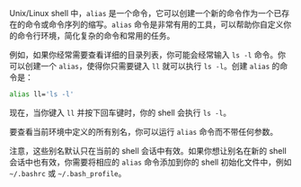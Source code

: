 
Unix/Linux shell 中，`alias` 是一个命令，它可以创建一个新的命令作为一个已存在的命令或命令序列的缩写。`alias` 命令是非常有用的工具，可以帮助你自定义你的命令行环境，简化复杂的命令和常用的任务。

例如，如果你经常需要查看详细的目录列表，你可能会经常输入 `ls -l` 命令。你可以创建一个 `alias`，使得你只需要键入 `ll` 就可以执行 `ls -l`。创建 `alias` 的命令是：

```bash
alias ll='ls -l'
```

现在，当你键入 `ll` 并按下回车键时，你的 shell 会执行 `ls -l`。

要查看当前环境中定义的所有别名，你可以运行 `alias` 命令而不带任何参数。

注意，这些别名默认只在当前的 shell 会话中有效。如果你想让别名在新的 shell 会话中也有效，你需要将相应的 `alias` 命令添加到你的 shell 初始化文件中，例如 `~/.bashrc` 或 `~/.bash_profile`。